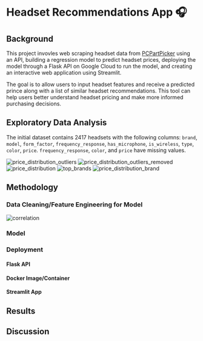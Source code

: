 # Headset Recommendations App 🎧

## Background
This project invovles web scraping headset data from [PCPartPicker](https://pcpartpicker.com) using an API, building a regression model to predict headset prices, deploying the model through a Flask API on Google Cloud to run the model, and creating an interactive web application using Streamlit. 

The goal is to allow users to input headset features and receive a predicted prince along with a list of similar headset recommendations. This tool can help users better understand headset pricing and make more informed purchasing decisions. 

## Exploratory Data Analysis
The initial dataset contains 2417 headsets with the following columns: `brand`, `model`, `form_factor`, `frequency_response`, `has_microphone`, `is_wireless`, `type`, `color`, `price`. `frequency_response`, `color`, and `price` have missing values. 

![price_distribution_outliers](https://github.com/user-attachments/assets/8e8d2efe-0ee5-4910-b170-c5ae2175d659)
![price_distribution_outliers_removed](https://github.com/user-attachments/assets/45fd8a19-db4b-4d5f-a4cd-45b427863aed)
![price_distribution](https://github.com/user-attachments/assets/dc3b8a5c-d62a-4e75-85cd-40199258fb96)
![top_brands](https://github.com/user-attachments/assets/c212e599-f8fc-4a20-8a56-d3ecffa028d5)
![price_distribution_brand](https://github.com/user-attachments/assets/c09a5915-97d4-4071-b577-d1a60ce818cb)

## Methodology

### Data Cleaning/Feature Engineering for Model
![correlation](https://github.com/user-attachments/assets/74e2dcf3-00dd-482d-9bf6-c77e67162805)

### Model

### Deployment 
#### Flask API
#### Docker Image/Container
#### Streamlit App

## Results

## Discussion
